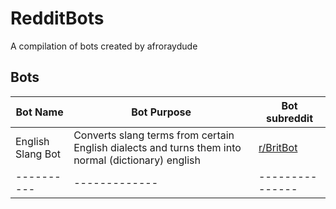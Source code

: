 RedditBots
==========
A compilation of bots created by afroraydude

## Bots

| Bot Name | Bot Purpose | Bot subreddit |
|----------|-------------|---------------|
| English Slang Bot | Converts slang terms from certain English dialects and turns them into normal (dictionary) english | [r/BritBot](http://reddit.com/r/BritBot) |
|----------|-------------|---------------|

